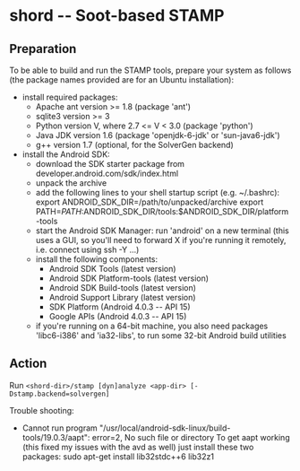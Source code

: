 shord -- Soot-based STAMP
=========================

Preparation
-----------

To be able to build and run the STAMP tools, prepare your system as follows
(the package names provided are for an Ubuntu installation):

* install required packages:
    * Apache ant version >= 1.8 (package 'ant')
    * sqlite3 version >= 3  
    * Python version V, where 2.7 <= V < 3.0 (package 'python')
    * Java JDK version 1.6 (package 'openjdk-6-jdk' or 'sun-java6-jdk')
    * g++ version 1.7 (optional, for the SolverGen backend)
* install the Android SDK:
    * download the SDK starter package from developer.android.com/sdk/index.html
    * unpack the archive
    * add the following lines to your shell startup script (e.g. ~/.bashrc):
        export ANDROID_SDK_DIR=/path/to/unpacked/archive
        export PATH=$PATH:$ANDROID_SDK_DIR/tools:$ANDROID_SDK_DIR/platform-tools
    * start the Android SDK Manager: run 'android' on a new terminal (this uses
      a GUI, so you'll need to forward X if you're running it remotely, i.e.
      connect using ssh -Y ...)
    * install the following components:
        * Android SDK Tools (latest version)
        * Android SDK Platform-tools (latest version)
        * Android SDK Build-tools (latest version)
        * Android Support Library (latest version)
        * SDK Platform (Android 4.0.3 -- API 15)
        * Google APIs (Android 4.0.3 -- API 15)
    * if you're running on a 64-bit machine, you also need packages 'libc6-i386'
      and 'ia32-libs', to run some 32-bit Android build utilities

Action
-------

Run `<shord-dir>/stamp [dyn]analyze <app-dir> [-Dstamp.backend=solvergen]`




Trouble shooting:
* Cannot run program "/usr/local/android-sdk-linux/build-tools/19.0.3/aapt": error=2, No such file or directory
To get aapt working (this fixed my issues with the avd as well) just install these two packages:
sudo apt-get install lib32stdc++6 lib32z1
